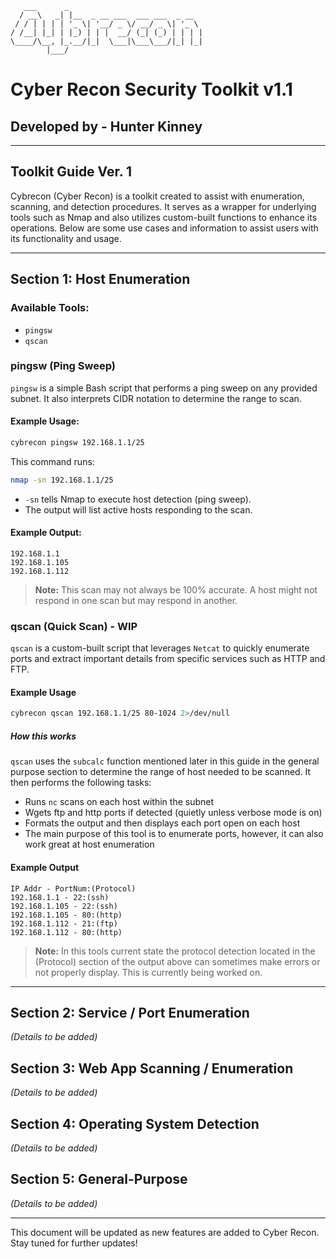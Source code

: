 ```
   ___      _                            
  / __\   _| |__  _ __ ___  ___ ___  _ __  
 / / | | | | '_ \| '__/ _ \/ __/ _ \| '_ \ 
/ /__| |_| | |_) | | |  __/ (_| (_) | | | |
\____/\__, |_.__/|_|  \___|\___\___/|_| |_|
        |___/                           
```

# Cyber Recon Security Toolkit v1.1

## Developed by - Hunter Kinney

---

## **Toolkit Guide Ver. 1**

Cybrecon (Cyber Recon) is a toolkit created to assist with enumeration, scanning, and detection procedures. It serves as a wrapper for underlying tools such as Nmap and also utilizes custom-built functions to enhance its operations. Below are some use cases and information to assist users with its functionality and usage.

---

## **Section 1: Host Enumeration**

### **Available Tools:**

- `pingsw`
- `qscan`

### **pingsw (Ping Sweep)**

`pingsw` is a simple Bash script that performs a ping sweep on any provided subnet. It also interprets CIDR notation to determine the range to scan.

#### **Example Usage:**

```bash
cybrecon pingsw 192.168.1.1/25
```

This command runs:

```bash
nmap -sn 192.168.1.1/25
```

- `-sn` tells Nmap to execute host detection (ping sweep).
- The output will list active hosts responding to the scan.

#### **Example Output:**

```
192.168.1.1
192.168.1.105
192.168.1.112
```

> **Note:** This scan may not always be 100% accurate. A host might not respond in one scan but may respond in another.

### **qscan (Quick Scan) - WIP**

`qscan` is a custom-built script that leverages `Netcat` to quickly enumerate ports and extract important details from specific services such as HTTP and FTP.

#### **Example Usage**

```bash
cybrecon qscan 192.168.1.1/25 80-1024 2>/dev/null
```

##### How this works

`qscan` uses the `subcalc` function mentioned later in this guide in the general purpose section to determine the range of host needed to be scanned. It then performs the following tasks:

- Runs `nc` scans on each host within the subnet
- Wgets ftp and http ports if detected (quietly unless verbose mode is on)
- Formats the output and then displays each port open on each host
- The main purpose of this tool is to enumerate ports, however, it can also work great at host enumeration

#### **Example Output**

```
IP Addr - PortNum:(Protocol)
192.168.1.1 - 22:(ssh)
192.168.1.105 - 22:(ssh)
192.168.1.105 - 80:(http)
192.168.1.112 - 21:(ftp)
192.168.1.112 - 80:(http)
```

> **Note:** In this tools current state the protocol detection located in the (Protocol) section of the output above can sometimes make errors or not properly display. This is currently being worked on.

---

## **Section 2: Service / Port Enumeration**

*(Details to be added)*

## **Section 3: Web App Scanning / Enumeration**

*(Details to be added)*

## **Section 4: Operating System Detection**

*(Details to be added)*

## **Section 5: General-Purpose**

*(Details to be added)*

---

This document will be updated as new features are added to Cyber Recon. Stay tuned for further updates!
